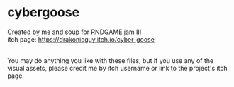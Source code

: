 # cybergoose
Created by me and soup for RNDGAME jam II!<br>
itch page: https://drakonicguy.itch.io/cyber-goose

<br>You may do anything you like with these files, but if you use any of the visual assets, please credit me by itch username or link to the project's itch page.
